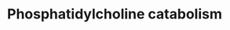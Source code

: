 ---
annotations:
- id: PW:0000878
  parent: classic metabolic pathway
  type: Pathway Ontology
  value: phosphatidylcholine biosynthetic pathway
- id: PW:0001307
  parent: classic metabolic pathway
  type: Pathway Ontology
  value: phosphatidylcholine metabolic pathway
authors:
- DeSl
- Egonw
description: Schematic representation of phosphatidylcholine catabolism. Formation
  of various metabolites formed from phosphatidylcholine catabolism, which are signaling
  molecules.
last-edited: 2018-11-12
organisms:
- Homo sapiens
redirect_from:
- /index.php/Pathway:WP4195
- /instance/WP4195
- /instance/WP4195_rr123457
revision: r123457
schema-jsonld:
- '@context': https://schema.org/
  '@id': https://wikipathways.github.io/pathways/WP4195.html
  '@type': Dataset
  creator:
    '@type': Organization
    name: WikiPathways
  description: Schematic representation of phosphatidylcholine catabolism. Formation
    of various metabolites formed from phosphatidylcholine catabolism, which are signaling
    molecules.
  keywords:
  - AA
  - ACS
  - ADP
  - ATP
  - Acyl-CoA
  - Acyltransferase
  - Choline
  - CoA
  - FFA
  - FFA(18:0)
  - Glycerol 3-phosphate
  - Lyso-PA(/20:4)
  - Lyso-PC
  - Lyso-PC(/20:4)
  - LysoPLA1
  - LysoPLA2*
  - PA(18:0/20:4)
  - PA-PLA1
  - PC(18:0/20:4)
  - PDE
  - PLA1
  - PLD
  - Stearoyl(18:0) CoA
  - acetylcholine
  - betaine
  - cPLA2
  - choline kinase
  - glycerol-phosphocholine
  - phosphocholine
  - sphingomyelin
  - sphingomyelinases
  license: CC0
  name: Phosphatidylcholine catabolism
seo: CreativeWork
title: Phosphatidylcholine catabolism
wpid: WP4195
---